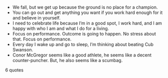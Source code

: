  - We fall, but we get up because the ground is no place for a champion.
 - You can go out and get anything you want if you work hard enough for it and believe in yourself.
 - I need to celebrate life because I’m in a good spot, I work hard, and I am happy with who I am and what I do for a living.
 - Focus on performance. Outcome is going to happen. No stress about that. Focus on performance.
 - Every day I wake up and go to sleep, I’m thinking about beating Cub Swanson.
 - Conor McGregor seems like a good athlete, he seems like a decent counter-puncher. But, he also seems like a scumbag.

6 quotes